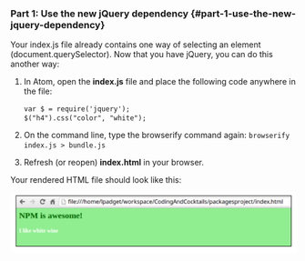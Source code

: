 ### Part 1: Use the new jQuery dependency {#part-1-use-the-new-jquery-dependency}

Your index.js file already contains one way of selecting an element (document.querySelector). Now that you have jQuery, you can do this another way:

1.  In Atom, open the **index.js** file and place the following code anywhere in the file:

        var $ = require('jquery');
        $("h4").css("color", "white");

1.  On the command line, type the browserify command again: ``browserify index.js > bundle.js``
2.  Refresh (or reopen) **index.html** in your browser.

Your rendered HTML file should look like this:

![](../images/17.png)